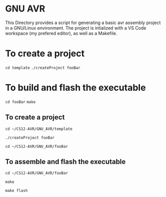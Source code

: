 # GNU AVR
This Directory provides a script for generating a basic avr assembly project in a GNU/Linux environment. The project is intialized with a VS Code workspace (my prefered editor), as well as a Makefile. 

# To create a project
`cd template`
`./createProject fooBar`

# To build and flash the executable
`cd fooBar`
`make`

## To create a project
`cd ~/CS12-AVR/GNU_AVR/template`

`./createProject fooBar`

`cd ~/CS12-AVR/GNU_AVR/fooBar`

## To assemble and flash the executable
`cd ~/CS12-AVR/GNU_AVR/fooBar`

`make`

`make flash`
